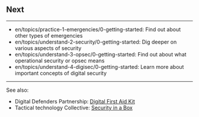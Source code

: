 
## Next

---
- en/topics/practice-1-emergencies/0-getting-started: Find out about other types of emergencies
- en/topics/understand-2-security/0-getting-started: Dig deeper on various aspects of security
- en/topics/understand-3-opsec/0-getting-started: Find out about what operational security or opsec means
- en/topics/understand-4-digisec/0-getting-started: Learn more about important concepts of digital security
---
 See also:
 * Digital Defenders Partnership: [Digital First Aid Kit](https://www.digitaldefenders.org/digitalfirstaid/)
 * Tactical technology Collective: [Security in a Box](https://securityinabox.org/en/)
